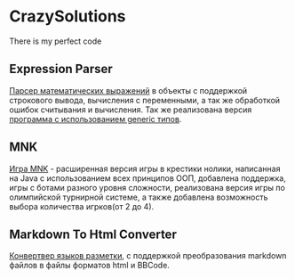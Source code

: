 # CrazySolutions
There is my perfect code

## Expression Parser

[Парсер математических выражений](https://github.com/CrazyMeizy/CrazySolutions/tree/main/java-solutions/expression/exceptions) в объекты с поддержкой строкового
вывода, вычисления с переменными, а так же обработкой ошибок считывания и вычисления. Так же реализована версия [программа с использованием generic типов](https://github.com/CrazyMeizy/CrazySolutions/tree/main/java-solutions/expression/generic).

## MNK

[Игра MNK](https://github.com/CrazyMeizy/CrazySolutions/tree/main/java-solutions/game) - расширенная версия игры в крестики нолики, написанная на Java с использованием всех
принципов ООП, добавлена поддержка, игры с ботами разного уровня сложности, реализована версия игры
по олимпийской турнирной системе, а также добавлена возможность выбора количества игрков(от 2 до 4).

## Markdown To Html Converter

[Конвертвер языков разметки](https://github.com/CrazyMeizy/CrazySolutions/tree/main/java-solutions/md2html), с поддержкой преобразования markdown файлов в файлы форматов html и
BBCode.

